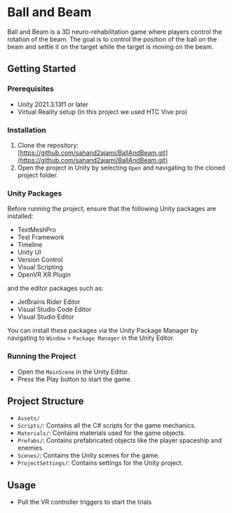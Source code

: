 # Ball and Beam

Ball and Beam is a 3D neuro-rehabilitation game where players control the rotation of the beam. The goal is to control the position of the ball on the beam and settle it on the target while the target is moving on the beam.

## Getting Started

### Prerequisites

- Unity 2021.3.13f1 or later
- Virtual Reality setup (in this project we used HTC Vive pro)



### Installation

1. Clone the repository:
[https://github.com/sahand2ajami/BallAndBeam.git](https://github.com/sahand2ajami/BallAndBeam.git)
2. Open the project in Unity by selecting `Open` and navigating to the cloned project folder.

### Unity Packages

Before running the project, ensure that the following Unity packages are installed:

- TextMeshPro
- Test Framework
- Timeline
- Unity UI
- Version Control
- Visual Scripting
- OpenVR XR Plugin

and the editor packages such as:
- JetBrains Rider Editor
- Visual Studio Code Editor
- Visual Studio Editor

You can install these packages via the Unity Package Manager by navigating to `Window` > `Package Manager` in the Unity Editor.

### Running the Project

- Open the `MainScene` in the Unity Editor.
- Press the Play button to start the game.

## Project Structure

- `Assets/`
- `Scripts/`: Contains all the C# scripts for the game mechanics.
- `Materials/`: Contains materials used for the game objects.
- `Prefabs/`: Contains prefabricated objects like the player spaceship and enemies.
- `Scenes/`: Contains the Unity scenes for the game.
- `ProjectSettings/`: Contains settings for the Unity project.

## Usage

- Pull the VR controller triggers to start the trials

